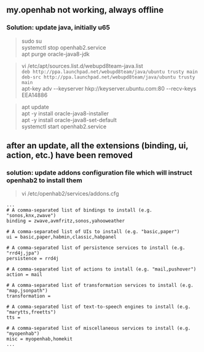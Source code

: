 ## my.openhab not working, always offline
### Solution: update java, initially u65
> sudo su  
> systemctl stop openhab2.service  
> apt purge oracle-java8-jdk  

> vi /etc/apt/sources.list.d/webupd8team-java.list  
`deb http://ppa.launchpad.net/webupd8team/java/ubuntu trusty main`  
`deb-src http://ppa.launchpad.net/webupd8team/java/ubuntu trusty main`  
> apt-key adv --keyserver hkp://keyserver.ubuntu.com:80 --recv-keys EEA14886  

> apt update  
> apt -y install oracle-java8-installer  
> apt -y install oracle-java8-set-default  
> systemctl start openhab2.service

## after an update, all the extensions (binding, ui, action, etc.) have been removed
### solution: update addons configuration file which will instruct openhab2 to install them

> vi /etc/openhab2/services/addons.cfg

```
...
# A comma-separated list of bindings to install (e.g. "sonos,knx,zwave")
binding = zwave,avmfritz,sonos,yahooweather
  
# A comma-separated list of UIs to install (e.g. "basic,paper")
ui = basic,paper,habmin,classic,habpanel

# A comma-separated list of persistence services to install (e.g. "rrd4j,jpa")
persistence = rrd4j

# A comma-separated list of actions to install (e.g. "mail,pushover")
action = mail

# A comma-separated list of transformation services to install (e.g. "map,jsonpath")
transformation =

# A comma-separated list of text-to-speech engines to install (e.g. "marytts,freetts")
tts =

# A comma-separated list of miscellaneous services to install (e.g. "myopenhab")
misc = myopenhab,homekit
...
```

